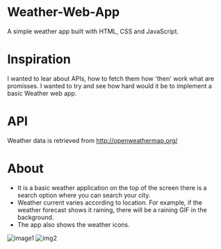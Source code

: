 # Weather-Web-App
A simple weather app built with HTML, CSS and JavaScript.

# Inspiration

I wanted to lear about APIs, how to fetch them how 'then' work what are promisses. I wanted to try and see how hard would it be to implement a basic Weather web app.

# API

Weather data is retrieved from http://openweathermap.org/

# About
* It is a basic weather application on the top of the screen there is a search option where you can search your city.
* Weather current varies according to location. For example, if the weather forecast shows it raining, there will be a raining GIF in the background.
* The app also shows the weather icons.

![image1](https://user-images.githubusercontent.com/105921324/169523758-fa5d1609-96ff-4a81-a282-e97cc3d4875c.jpg)
![img2](https://user-images.githubusercontent.com/105921324/169523812-a02c21ba-d0bc-4a98-9348-4d83aefd3429.jpg)
